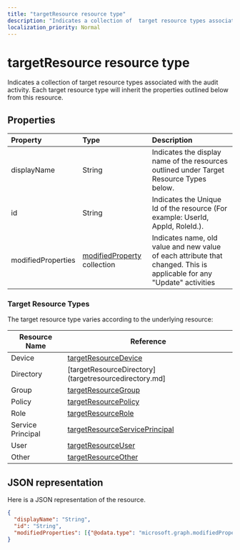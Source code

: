 ```yaml
---
title: "targetResource resource type"
description: "Indicates a collection of  target resource types associated with the audit activity. Each target resource type will inherit the properties outlined below from this resource."
localization_priority: Normal
---
```


# targetResource resource type
Indicates a collection of  target resource types associated with the audit activity. Each target resource type will inherit the properties outlined below from this resource.


## Properties
| Property	   | Type	|Description|
|:---------------|:--------|:----------|
|displayName|String|Indicates the display name of the resources outlined under Target Resource Types below.|
|id|String|Indicates the Unique Id of the resource (For example: UserId, AppId, RoleId.).|
|modifiedProperties|[modifiedProperty](modifiedproperty.md) collection|Indicates name, old value and new value of each attribute that changed. This is applicable for any "Update" activities|

### Target Resource Types

The target resource type varies according to the underlying resource:

|Resource Name| Reference|
|-------------|----------|
Device|[targetResourceDevice](targetresourcedevice.md)
Directory|[targetResourceDirectory](targetresourcedirectory.md]
Group|[targetResourceGroup](targetresourcegroup.md)
Policy|[targetResourcePolicy](targetresourcepolicy.md)
Role|[targetResourceRole](targetresourcerole.md)
Service Principal|[targetResourceServicePrincipal](targetresourceserviceprincipal.md)
User|[targetResourceUser](targetresourceuser.md)
Other|[targetResourceOther](targetresourceother.md)

## JSON representation

Here is a JSON representation of the resource.

<!-- {
  "blockType": "resource",
  "optionalProperties": [

  ],
  "@odata.type": "microsoft.graph.targetResource"
}-->

```json
{
  "displayName": "String",
  "id": "String",
  "modifiedProperties": [{"@odata.type": "microsoft.graph.modifiedProperty"}]
}

```

<!-- uuid: 8fcb5dbc-d5aa-4681-8e31-b001d5168d79
2015-10-25 14:57:30 UTC -->
<!-- {
  "type": "#page.annotation",
  "description": "targetResource resource",
  "keywords": "",
  "section": "documentation",
  "tocPath": ""
}-->
